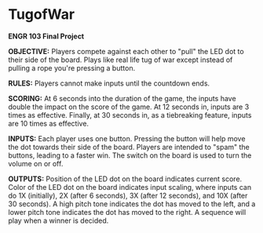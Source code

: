 # TugofWar
**ENGR 103 Final Project**

**OBJECTIVE:** Players compete against each other to "pull" the LED dot to their side of the board. Plays like real life tug of war except instead of pulling a rope you're pressing a button.

**RULES:** Players cannot make inputs until the countdown ends.

**SCORING:** At 6 seconds into the duration of the game, the inputs have double the impact on the score of the game. At 12 seconds in, inputs are 3 times as effective. Finally, at 30 seconds in, as a tiebreaking feature, inputs are 10 times as effective.

**INPUTS:** Each player uses one button. Pressing the button will help move the dot towards their side of the board. Players are intended to "spam" the buttons, leading to a faster win. The switch on the board is used to turn the volume on or off.

**OUTPUTS:** Position of the LED dot on the board indicates current score. Color of the LED dot on the board indicates input scaling, where inputs can do 1X (initially), 2X (after 6 seconds), 3X (after 12 seconds), and 10X (after 30 seconds). A high pitch tone indicates the dot has moved to the left, and a lower pitch tone indicates the dot has moved to the right. A sequence will play when a winner is decided.
